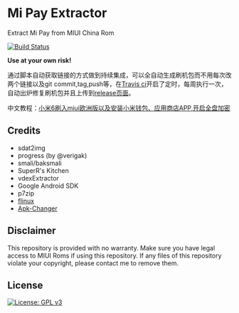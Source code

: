 # Mi Pay Extractor
Extract Mi Pay from MIUI China Rom

[![Build Status](https://travis-ci.org/xiaoxx970/mipay-extract.svg?branch=master)](https://travis-ci.org/xiaoxx970/mipay-extract)

**Use at your own risk!**

通过脚本自动获取链接的方式做到持续集成，可以全自动生成刷机包而不用每次改两个链接以及git commit,tag,push等，在[Travis ci](https://travis-ci.org/xiaoxx970/mipay-extract)开启了定时，每周执行一次，自动出炉修复刷机包并且上传到[release页面](https://github.com/xiaoxx970/mipay-extract/releases)。

中文教程：[小米6刷入miui欧洲版以及安装小米钱包、应用商店APP,开启全盘加密](https://xiaoxx.cc/miui-eu)

## Credits

* sdat2img
* progress (by @verigak)
* smali/baksmali
* SuperR's Kitchen
* vdexExtractor
* Google Android SDK
* p7zip
* [flinux](https://github.com/wishstudio/flinux)
* [Apk-Changer](https://github.com/Furniel/Apk-Changer/tree/b3680c496169278079d7b23814d3c448f9853f81/other/cdexconv/linux)

## Disclaimer
This repository is provided with no warranty. Make sure you have legal access to MIUI Roms if using this repository. If any files of this repository violate your copyright, please contact me to remove them.

## License
[![License: GPL v3](https://img.shields.io/badge/License-GPL%20v3-blue.svg)](https://www.gnu.org/licenses/gpl-3.0)
